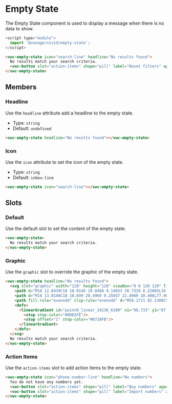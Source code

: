 # Empty State

The Empty State component is used to display a message when there is no data to show.

```js
<script type="module">
  import '@vonage/vivid/empty-state';
</script>
```

```html preview
<vwc-empty-state icon="search-line" headline="No results found">
  No results match your search criteria.
  <vwc-button slot="action-items" shape="pill" label="Reset filters" appearance="outlined"></vwc-button>
</vwc-empty-state>
```

## Members

### Headline

Use the `headline` attribute add a headline to the empty state.

- Type: `string`
- Default: `undefined`

```html preview
<vwc-empty-state headline="No results found"></vwc-empty-state>
```

### Icon

Use the `icon` attribute to set the icon of the empty state.

- Type: `string`
- Default: `inbox-line`

```html preview
<vwc-empty-state icon="search-line"></vwc-empty-state>
```

## Slots

### Default

Use the default slot to set the content of the empty state.

```html preview
<vwc-empty-state>
  No results match your search criteria.
</vwc-empty-state>
```

### Graphic

Use the `graphic` slot to override the graphic of the empty state.

```html preview
<vwc-empty-state headline="No results found">
  <svg slot="graphic" width="120" height="120" viewBox="0 0 120 120" fill="none" xmlns="http://www.w3.org/2000/svg">
    <path d="M18 12.8439C18 10.9148 19.0488 9.14033 20.7329 8.22005L34.0345 0.95148C35.645 -0.31716 37.5777 -0.31716 39.8325 0.95148L93.6251 30.1302C98.1346 32.6675 102 39.645 102 45.6711V104.346C102 108.152 100.546 110.184 98.4568 111.323L85.1139 119.267C83.5095 120.223 81.5211 120.245 79.8957 119.327L64.2609 110.49L35.0435 93.4917C18.6087 84.3854 18 82.5641 18 71.6365V12.8439Z" fill="url(#paint0_linear_24236_6100)"/>
    <path d="M18 13.0146C18 10.699 20.4969 9.25057 22.4969 10.406L77.9876 42.4627C81.7074 44.6116 84 48.5904 84 52.8972V116.985C84 119.301 81.5031 120.749 79.5031 119.594L24.0124 87.5373C20.2926 85.3884 18 81.4096 18 77.1028V13.0146Z" fill="#871EFF"/>
    <path fill-rule="evenodd" clip-rule="evenodd" d="M59.1721 82.1308C56.1289 83.4425 52.1663 83.0121 47.8266 80.5066C38.2026 74.9502 30.433 61.3295 30.433 50.1072C30.433 38.8849 38.2026 34.2358 47.8266 39.7922C57.4505 45.3486 65.2201 58.9693 65.2201 70.1915C65.2201 75.2682 63.6301 78.9998 60.9977 81.0499L70.2104 97.163C70.714 98.0438 70.708 98.99 70.197 99.2765C69.6861 99.563 68.8636 99.0812 68.36 98.2004L59.1721 82.1308ZM33.0311 51.6072C33.0311 42.0004 39.673 38.0847 47.8266 42.7922C55.9801 47.4996 62.622 59.0847 62.622 68.6915C62.622 73.4604 60.9853 76.8269 58.3395 78.4323C58.3237 78.4395 58.3081 78.4474 58.2928 78.456C58.2685 78.4696 58.2452 78.4848 58.2232 78.5014C55.5483 80.0553 51.8736 79.8432 47.8266 77.5066C39.673 72.7992 33.0311 61.214 33.0311 51.6072Z" fill="white"/>
    <defs>
      <linearGradient id="paint0_linear_24236_6100" x1="98.733" y1="87.2628" x2="21.0553" y2="87.2628" gradientUnits="userSpaceOnUse">
        <stop stop-color="#9DD2FE"/>
        <stop offset="1" stop-color="#8728FB"/>
      </linearGradient>
    </defs>
  </svg>
  No results match your search criteria.
</vwc-empty-state>
```

### Action Items

Use the `action-items` slot to add action items to the empty state.

```html preview
<vwc-empty-state icon="phone-number-line" headline="No numbers">
  You do not have any numbers yet.
  <vwc-button slot="action-items" shape="pill" label="Buy numbers" appearance="filled"></vwc-button>
  <vwc-button slot="action-items" shape="pill" label="Import numbers" appearance="outlined"></vwc-button>
</vwc-empty-state>
```
